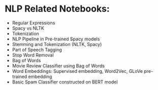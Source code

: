 # NLP Related Notebooks:
- Regular Expressions
- Spacy vs NLTK
- Tokenization
- NLP Pipeline in Pre-trained Spacy models
- Stemming and Tokenization (NLTK, Spacy)
- Part of Speech Tagging
- Stop Word Removal
- Bag of Words
- Movie Review Classifier using Bag of Words
- Word Embeddings: Supervised embedding, Word2Vec, GLoVe pre-trained embedding
- Basic Spam Classifier constructed on BERT model
  
